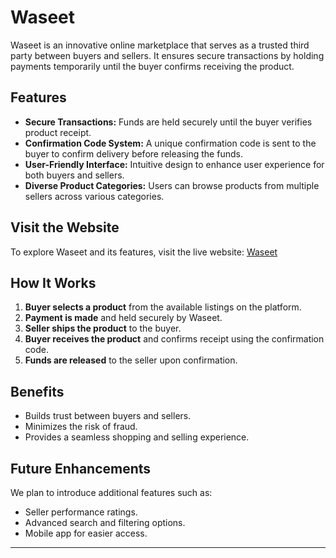 # Waseet

Waseet is an innovative online marketplace that serves as a trusted third party between buyers and sellers. It ensures secure transactions by holding payments temporarily until the buyer confirms receiving the product.

## Features

- **Secure Transactions:** Funds are held securely until the buyer verifies product receipt.
- **Confirmation Code System:** A unique confirmation code is sent to the buyer to confirm delivery before releasing the funds.
- **User-Friendly Interface:** Intuitive design to enhance user experience for both buyers and sellers.
- **Diverse Product Categories:** Users can browse products from multiple sellers across various categories.

## Visit the Website

To explore Waseet and its features, visit the live website: [Waseet ](https://jocular-pastelito-274218.netlify.app/)

## How It Works

1. **Buyer selects a product** from the available listings on the platform.
2. **Payment is made** and held securely by Waseet.
3. **Seller ships the product** to the buyer.
4. **Buyer receives the product** and confirms receipt using the confirmation code.
5. **Funds are released** to the seller upon confirmation.

## Benefits

- Builds trust between buyers and sellers.
- Minimizes the risk of fraud.
- Provides a seamless shopping and selling experience.

## Future Enhancements

We plan to introduce additional features such as:

- Seller performance ratings.
- Advanced search and filtering options.
- Mobile app for easier access.

---


